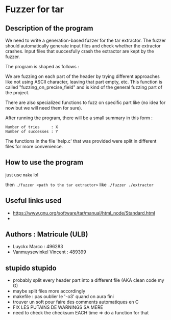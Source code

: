 # Fuzzer for tar

## Description of the program

We need to write a generation-based fuzzer for the tar extractor. The fuzzer should automatically generate input files and check whether the extractor crashes. Input files that succesfully crash the extractor are kept by the fuzzer.

The program is shaped as follows : 

We are fuzzing on each part of the header by trying different approaches like not using ASCII character, leaving that part empty, etc. This function is called "fuzzing_on_precise_field" and is kind of the general fuzzing part of the project.

There are also specialized functions to fuzz on specific part like (no idea for now but we will need them for sure).

After running the program, there will be a small summary in this form : 
```
Number of tries     : X
Number of successes : Y
```
The functions in the file 'help.c' that was provided were split in different files for more convenience.

## How to use the program

just use `make` lol

then `./fuzzer <path to the tar extractor>`
like `./fuzzer ./extractor`

## Useful links used
- https://www.gnu.org/software/tar/manual/html_node/Standard.html
-

## Authors : Matricule (ULB)
- Luyckx Marco : 496283
- Vanmuysewinkel Vincent : 489399

## stupido stupido
- probably split every header part into a different file (AKA clean code my G)
- maybe split files more accordingly
- makefile : pas oublier le '-o3' quand on aura fini 
- trouver un soft pour faire des comments automatiques en C
- FIX LES PUTAINS DE WARNINGS SA MERE
- need to check the checksum EACH time => do a function for that
